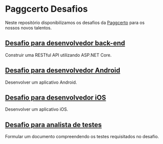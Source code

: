 # Paggcerto Desafios

Neste repositório disponibilizamos os desafios da [Paggcerto](https://www.paggcerto.com.br/) para os nossos novos talentos.

## [Desafio para desenvolvedor back-end](https://github.com/paggcerto-sa/desafios/blob/master/back-end.md)
Construir uma RESTful API utilizando ASP.NET Core.

## [Desafio para desenvolvedor Android](https://github.com/paggcerto-sa/desafios/blob/master/mobile-android.md)
Desenvolver um aplicativo Android.

## [Desafio para desenvolvedor iOS](https://github.com/paggcerto-sa/desafios/blob/master/mobile-ios.md)
Desenvolver um aplicativo iOS.

## [Desafio para analista de testes](https://github.com/paggcerto-sa/desafios/blob/master/test-analyst.md)
Formular um documento compreendendo os testes requisitados no desafio.

